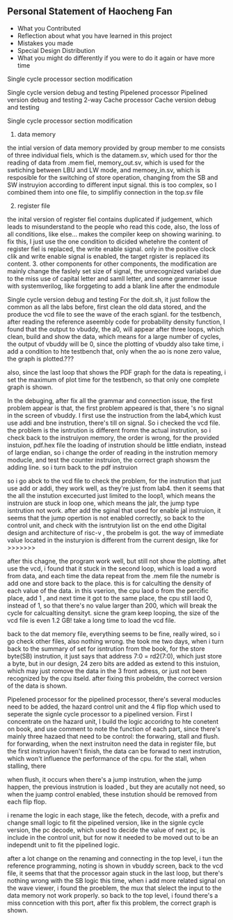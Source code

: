 ## Personal Statement of Haocheng Fan

- What you Contributed 
- Reflection about what you have learned in this project
- Mistakes you made
- Special Design Distribution
- What you might do differently if you were to do it again or have more time
  
Single cycle processor section modification

Single cycle version debug and testing
Pipelened processor
Pipelined version debug and testing
2-way Cache processor
Cache version debug and testing


Single cycle processor section modification
1. data memory

the intial version of data memory provided by group member to me consists of three individual fiels, which is the datamem.sv, which used for thor the reading of data from .mem fiel, memory_out.sv, which is used for the swtiching between LBU and LW mode, and memoey_in.sv, which is resposible for the switching of store operation, changing from the SB and SW instruyion according to different input signal. this is too complex, so I combined them into one file, to simplifiy connection in the top.sv file

2. register file

the inital version of register fiel contains duplicated if judgement, which leads to misunderstand to the people who read this code, also, the loss of all conditions, like else... makes the compiler keep on showing warining. to fix this, I just use the one condition to dicided whetehre the content of register fiel is replaced, the write enable signal. only in the positive clock clik and write enable signal is enabled, the target rgister is replaced its content.
3. other components
for other components, the modification are mainly change the faslely set size of signal, the unrecognized variabel due to the miss use of capital letter and samll letter, and some grammer issue with systemverilog, like forggeting to add a blank line after the endmodule

Single cycle version debug and testing
For the doit.sh, it just follow the common as all the labs before, first clean the old data stored, and the produce the vcd file to see the wave of the erach sgianl.
for the testbench, after reading the reference aseembly code for probability density function, I found that the output to vbuddy, the a0, will appear after three loops, which clean, build and show the data, which means for a large number of cycles, the output of vbuddy will be 0, since the plotting of vbuddy also take time, i add a condition to hte testbench that, only when the ao is none zero value, the graph is plotted.???

also, since the last loop that shows the PDF graph for the data is repeating, i set the maximum of plot time for the testbench, so that only one complete graph is shown. 

In the debuging, after fix all the grammar and connection issue, the first problem appear is that, the first problem appeared is that, there 's no signal in the screen of vbuddy. I first use the instruction from the lab4,which kust use addi and bne instrution, there's till on signal. So i checked the vcd file. the problem is the isntrution is different fromn the actual instrution, so i check back to the instruiyon memory, the order is wrong, for the provided instuion, pdf.hex file the loading of instrution should be little endiatn, instead of large endian, so i change the order of reading in the instrution memory moducle, and test the counter instruion, the correct graph showsm the adding line. so i turn back to the pdf instruion 

so i go abck to the vcd file to check the problem, for the instrution that just use add or addi, they work well, as they're just from lab4. 
then it seems that the all the instution excecurted just limited to the loop1, which means the instruion are stuck in loop one, which means the jalr, the jump type isntrution not work. after add the sginal that used for enable jal instruion, it seems that the jump opertion is not enabled correctly, so back to the control unit, and check with the isntrutyion list on the end othe Digital design and architecture of risc-v , the probelm is got. the way of immediate value located in the insturyion is different from the current design, like for >>>>>>>

after this chagne, the program work well, but still not show the plotting. aftet use the vcd,  i found that it stuck in the second loop, which is load a word from data, and each time the data repeat from the .mem file the numebr is add one and store back to the place. this is for calculting the density of each value of the data. in this vserion, the cpu laod o from the percific place, add 1 , and next time it got to the same place, the cpu still laod 0, instead of 1, so that there's no value larger than 200, which will break the cycle for calcualting densityt. sicne the gram keep looping, the size of the vcd file is even 1.2 GB! take a long time to load the vcd file.

back to the dat memory file, everything seems to be fine, really wired, so i go check other files, also nothing wrong. the took me two days, when i turn back to the summary of set for isntrution from the book, for the store byte(SB) instrution, it just says that address 7:0 = rd2(7:0), which just store a byte, but in our design, 24 zero bits are added as extend to this instuion, which may just romove the data in the 3 front adress, or just not been recognized by the cpu itseld. after fixing this probeldm, the correct version of the data is shown. 

Pipelened processor
for the pipelined processor, there's several moducles need to be added, the hazard control unit and the 4 flip flop which used to seperate the signle cycle processor to a pipelined version. First I concentrate on the hazard unit, I build the logic accoridng to hte conetent on book, and use comment to note the function of each part, since there's mainly three hazaed that need to be control: the forwaring, stall and flush.
for forwarding, when the next instruiton need the data in register file, but the first instruyion haven't finish, the data can be forwad to next instrution, which won't influence the performance of the cpu. for the stall, when stalling, there

when flush, it occurs when there's a jump instrution, when the jump happen, the previous instrution is loaded , but they are acutally not need, so when the juamp control enabled, these instution should be removed from each flip flop.

i rename the logic in each stage, like the fetech, decode, with a prefix and change small logic to fit the pipelined version, like in the signle cycle version, the pc decode, which used to decide the value of next pc, is include in the control unit, but for now it needed to be moved out to be an independt unit to fit the pipelined logic.


 after a lot change on the renaming and connecting in the top level, i tun the reference programming, noting is shown in vbuddy screen, back to the vcd file, it seems that that the processor again stuck in the last loop, but there's nothing wrong with the SB logic this time, when i add more related signal on the wave viewer, i found the proeblem, the mux that slelect the input to the data memory not work properly. so back to the top level, i found there's a miss conncetion with this port, after fix this problem, the correct graph is shown.

 